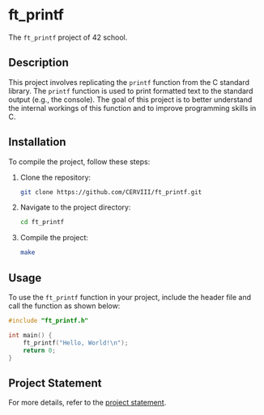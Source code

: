 # ft_printf

The `ft_printf` project of 42 school.

## Description

This project involves replicating the `printf` function from the C standard library. The `printf` function is used to print formatted text to the standard output (e.g., the console). The goal of this project is to better understand the internal workings of this function and to improve programming skills in C.

## Installation

To compile the project, follow these steps:

1. Clone the repository:
   ```sh
   git clone https://github.com/CERVIII/ft_printf.git
   ```
2. Navigate to the project directory:
   ```sh
   cd ft_printf
   ```
3. Compile the project:
   ```sh
   make
   ```

## Usage

To use the `ft_printf` function in your project, include the header file and call the function as shown below:

```c
#include "ft_printf.h"

int main() {
    ft_printf("Hello, World!\n");
    return 0;
}
```

## Project Statement

For more details, refer to the [project statement](es.subject.pdf).
